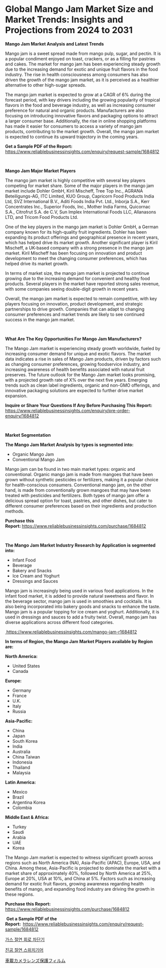 <p><h1>Global Mango Jam Market Size and Market Trends: Insights and Projections from 2024 to 2031</h1></p><p><strong>Mango Jam Market Analysis and Latest Trends</strong></p>
<p><p>Mango jam is a sweet spread made from mango pulp, sugar, and pectin. It is a popular condiment enjoyed on toast, crackers, or as a filling for pastries and cakes. The market for mango jam has been experiencing steady growth due to the increasing demand for exotic and unique fruit flavors in the food industry. The rise in health consciousness among consumers has also driven the growth of the mango jam market, as it is perceived as a healthier alternative to other high-sugar spreads.</p><p>The mango jam market is expected to grow at a CAGR of 6% during the forecast period, with key drivers including the growing popularity of tropical flavors in the food and beverage industry, as well as increasing consumer preference for natural and organic products. Manufacturers are also focusing on introducing innovative flavors and packaging options to attract a larger consumer base. Additionally, the rise in online shopping platforms has made it easier for consumers to access a variety of mango jam products, contributing to the market growth. Overall, the mango jam market is expected to continue its upward trajectory in the coming years.</p></p>
<p><strong>Get a Sample PDF of the Report:&nbsp;</strong> <a href="https://www.reliablebusinessinsights.com/enquiry/request-sample/1684812">https://www.reliablebusinessinsights.com/enquiry/request-sample/1684812</a></p>
<p>&nbsp;</p>
<p><strong>Mango Jam Major Market Players</strong></p>
<p><p>The mango jam market is highly competitive with several key players competing for market share. Some of the major players in the mango jam market include Dohler GmbH, Kiril Mischeff, Tree Top Inc., AGRANA Beteiligungs-AG, ITC Limited, KUO Group, Capricorn Food Products India Ltd, SVZ International B.V., Aditi Foods India Pvt. Ltd., Inborja S.A., Kerr Concentrates Inc., Superior Foods, Inc., Mother India Farms, Quicornac S.A., Citrofrut S.A. de C.V, Sun Implex International Foods LLC, Allanasons LTD, and Tricom Food Products Ltd.</p><p>One of the key players in the mango jam market is Dohler GmbH, a German company known for its high-quality fruit ingredients. Dohler has been expanding its product offerings and geographical presence in recent years, which has helped drive its market growth. Another significant player is Kiril Mischeff, a UK-based company with a strong presence in the mango jam market. Kiril Mischeff has been focusing on innovation and product development to meet the changing consumer preferences, which has helped drive its market growth.</p><p>In terms of market size, the mango jam market is projected to continue growing due to the increasing demand for convenient and healthy food products. Several players in the market have reported strong sales revenue, with some companies seeing double-digit growth in recent years.</p><p>Overall, the mango jam market is expected to remain competitive, with key players focusing on innovation, product development, and strategic partnerships to drive growth. Companies that can adapt to changing consumer preferences and market trends are likely to see continued success in the mango jam market.</p></p>
<p>&nbsp;</p>
<p><strong>What Are The Key Opportunities For Mango Jam Manufacturers?</strong></p>
<p><p>The Mango Jam market is experiencing steady growth worldwide, fueled by increasing consumer demand for unique and exotic flavors. The market data indicates a rise in sales of Mango Jam products, driven by factors such as changing consumer preferences, growing foodservice industry, and increasing awareness of health benefits associated with natural fruit preserves. The future outlook for the Mango Jam market looks promising, with a projected growth rate of X% over the next five years. Emerging trends such as clean label ingredients, organic and non-GMO offerings, and innovative packaging solutions are expected to further drive market expansion.</p></p>
<p><strong>Inquire or Share Your Questions If Any Before Purchasing This Report:</strong> <a href="https://www.reliablebusinessinsights.com/enquiry/pre-order-enquiry/1684812">https://www.reliablebusinessinsights.com/enquiry/pre-order-enquiry/1684812</a></p>
<p>&nbsp;</p>
<p><strong>Market Segmentation</strong></p>
<p><strong>The Mango Jam Market Analysis by types is segmented into:</strong></p>
<p><ul><li>Organic Mango Jam</li><li>Conventional Mango Jam</li></ul></p>
<p><p>Mango jam can be found in two main market types: organic and conventional. Organic mango jam is made from mangoes that have been grown without synthetic pesticides or fertilizers, making it a popular choice for health-conscious consumers. Conventional mango jam, on the other hand, is made from conventionally grown mangoes that may have been treated with pesticides and fertilizers. Both types of mango jam offer a delicious spread option for toast, pastries, and other dishes, but cater to different consumer preferences based on their ingredients and production methods.</p></p>
<p><strong>Purchase this Report:&nbsp;</strong><a href="https://www.reliablebusinessinsights.com/purchase/1684812">https://www.reliablebusinessinsights.com/purchase/1684812</a></p>
<p>&nbsp;</p>
<p><strong>The Mango Jam Market Industry Research by Application is segmented into:</strong></p>
<p><ul><li>Infant Food</li><li>Beverage</li><li>Bakery and Snacks</li><li>Ice Cream and Yoghurt</li><li>Dressings and Sauces</li></ul></p>
<p><p>Mango jam is increasingly being used in various food applications. In the infant food market, it is added to provide natural sweetness and flavor. In the beverage sector, mango jam is used in smoothies and cocktails. It is also being incorporated into bakery goods and snacks to enhance the taste. Mango jam is a popular topping for ice cream and yoghurt. Additionally, it is used in dressings and sauces to add a fruity twist. Overall, mango jam has diverse applications across different food categories.</p></p>
<p><a href="https://www.reliablebusinessinsights.com/mango-jam-r1684812">&nbsp;https://www.reliablebusinessinsights.com/mango-jam-r1684812</a></p>
<p><strong>In terms of Region, the Mango Jam Market Players available by Region are:</strong></p>
<p>
    <p> <strong> North America: </strong>
        <ul>
            <li>United States</li>
            <li>Canada</li>
        </ul>
        </p> 
    <p> <strong> Europe: </strong>
        <ul>
            <li>Germany</li>
            <li>France</li>
            <li>U.K.</li>
            <li>Italy</li>
            <li>Russia</li>
        </ul>
        </p> 
    <p> <strong> Asia-Pacific: </strong>
        <ul>
            <li>China</li>
            <li>Japan</li>
            <li>South Korea</li>
            <li>India</li>
            <li>Australia</li>
            <li>China Taiwan</li>
            <li>Indonesia</li>
            <li>Thailand</li>
            <li>Malaysia</li>
        </ul>
        </p> 
    <p> <strong> Latin America: </strong>
        <ul>
            <li>Mexico</li>
            <li>Brazil</li>
            <li>Argentina Korea</li>
            <li>Colombia</li>
        </ul>
        </p> 
    <p> <strong> Middle East & Africa: </strong>
        <ul>
            <li>Turkey</li>
            <li>Saudi</li>
            <li>Arabia</li>
            <li>UAE</li>
            <li>Korea</li>
        </ul>
    </p>
    </p>
<p><p>The Mango Jam market is expected to witness significant growth across regions such as North America (NA), Asia-Pacific (APAC), Europe, USA, and China. Among these, Asia-Pacific is projected to dominate the market with a market share of approximately 40%, followed by North America at 25%, Europe at 20%, USA at 10%, and China at 5%. Factors such as increasing demand for exotic fruit flavors, growing awareness regarding health benefits of mango, and expanding food industry are driving the growth in these regions.</p></p>
<p><strong>Purchase this Report: </strong><a href="https://www.reliablebusinessinsights.com/purchase/1684812">https://www.reliablebusinessinsights.com/purchase/1684812</a></p>
<p>&nbsp;<strong>Get a Sample PDF of the Report:&nbsp;&nbsp;</strong><a href="https://www.reliablebusinessinsights.com/enquiry/request-sample/1684812">https://www.reliablebusinessinsights.com/enquiry/request-sample/1684812</a></p>
<p><strong></strong></p>
<p><p><a href="https://github.com/JackieFauhey9089475/Market-Research-Report-List-2/blob/main/5025059105729.md">가스 절연 회로 차단기</a></p><p><a href="https://github.com/Howaoole34545/Market-Research-Report-List-2/blob/main/3718851105728.md">진공 절연 스위치기어</a></p><p><a href="https://github.com/FredaJerde/Market-Research-Report-List-1/blob/main/1247280110937.md">車載カメラレンズ保護フィルム</a></p></p>